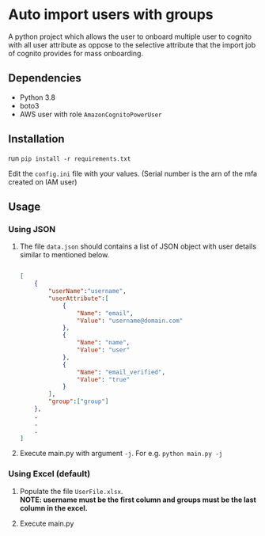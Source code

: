 # Auto import users with groups

A python project which allows the user to onboard multiple user to cognito with all user attribute as oppose to the selective attribute that the import job of cognito provides for mass onboarding.

## Dependencies

- Python 3.8
- boto3
- AWS user with role `AmazonCognitoPowerUser`

## Installation

run `pip install -r requirements.txt`

Edit the `config.ini` file with your values. (Serial number is the arn of the mfa created on IAM user)

## Usage

### Using JSON

1. The file `data.json` should contains a list of JSON object with user details similar to mentioned below.

    ```JSON

    [
        {
            "userName":"username",
            "userAttribute":[
                {
                    "Name": "email",
                    "Value": "username@domain.com"
                },
                {
                    "Name": "name",
                    "Value": "user"
                },
                {
                    "Name": "email_verified",
                    "Value": "true"
                }
            ],
            "group":["group"]
        },
        .
        .
        .
    ]

    ```

2. Execute main.py with argument `-j`. For e.g. `python main.py -j`

### Using Excel (default)

1. Populate the file `UserFile.xlsx`.  
**NOTE: username must be the first column and groups must be the last column in the excel.**

2. Execute main.py

